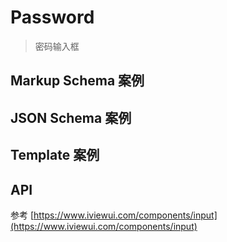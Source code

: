 # Password

> 密码输入框

## Markup Schema 案例

<dumi-previewer demoPath="guide/password/markup-schema" />

## JSON Schema 案例

<dumi-previewer demoPath="guide/password/json-schema" />

## Template 案例

<dumi-previewer demoPath="guide/password/template" />

## API

参考 [https://www.iviewui.com/components/input](https://www.iviewui.com/components/input)
